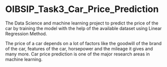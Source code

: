 # OIBSIP_Task3_Car_Price_Prediction
The Data Science  and machine learning project to predict the price of the car by training the model with the help of the available dataset using Linear Regression Method.

The price of a car depends on a lot of factors like the goodwill of the brand of the car, features of the car, horsepower and the mileage it gives and many more. Car price prediction is one of the major research areas in machine learning. 
